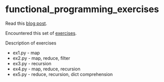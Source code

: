 functional_programming_exercises
================================

Read this [blog post](http://maryrosecook.com/post/a-practical-introduction-to-functional-programming).

Encountered this set of [exercises](https://gist.github.com/maryrosecook/7437023).

Description of exercises
* ex1.py - map
* ex2.py - map, reduce, filter
* ex3.py - recursion
* ex4.py - map, reduce, recursion
* ex5.py - reduce, recursion, dict comprehension
  

     
       
